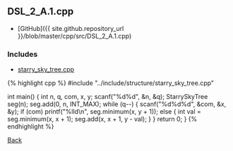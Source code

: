 ## DSL_2_A.1.cpp

- [GitHub]({{ site.github.repository_url }}/blob/master/cpp/src/DSL_2_A.1.cpp)

### Includes

- [starry_sky_tree.cpp](../include/structure/starry_sky_tree)

{% highlight cpp %}
#include "../include/structure/starry_sky_tree.cpp"

int main() {
  int n, q, com, x, y;
  scanf("%d%d", &n, &q);
  StarrySkyTree<ll> seg(n);
  seg.add(0, n, INT_MAX);
  while (q--) {
    scanf("%d%d%d", &com, &x, &y);
    if (com) printf("%lld\n", seg.minimum(x, y + 1));
    else {
      int val = seg.minimum(x, x + 1);
      seg.add(x, x + 1, y - val);
    }
  }
  return 0;
}
{% endhighlight %}

[Back](../..)
